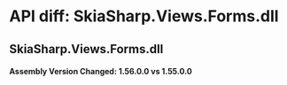 # API diff: SkiaSharp.Views.Forms.dll

## SkiaSharp.Views.Forms.dll

<h4>Assembly Version Changed: 1.56.0.0 vs 1.55.0.0</h4>
